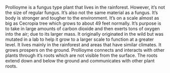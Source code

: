 Prollioyme is a fungus type plant that lives in the rainforest. However, it’s not the size of regular fungus. It’s also not the same material as a fungus. It’s body is stronger and tougher to the environment. It’s on a scale almost as big as Cecropia tree which grows to about 49 feet normally. It’s purpose is to take in large amounts of carbon dioxide and then exerts tons of oxygen into the air; due to its larger mass. It originally originated in the wild but was mutated in a lab to help it grow to a larger scale to function at a greater level. It lives mainly in the rainforest and areas that have similar climates. It grows prospers on the ground. Prollioyme connects and interacts with other plants through it’s roots which are not visible from the surface. The roots extend down and below the ground and communicates with other plant roots.
